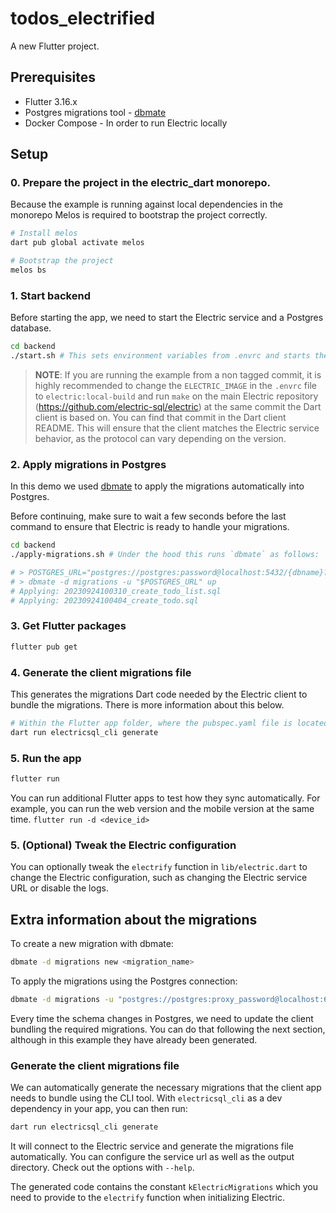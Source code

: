 # todos_electrified

A new Flutter project.

## Prerequisites

* Flutter 3.16.x
* Postgres migrations tool - [dbmate](https://github.com/amacneil/dbmate/releases)
* Docker Compose - In order to run Electric locally


## Setup

### 0. Prepare the project in the electric_dart monorepo.

Because the example is running against local dependencies in the monorepo Melos is required to bootstrap the project correctly.

```sh
# Install melos
dart pub global activate melos

# Bootstrap the project
melos bs
```

### 1. Start backend

Before starting the app, we need to start the Electric service and a Postgres database.


```sh
cd backend
./start.sh # This sets environment variables from .envrc and starts the docker-compose
```

> **NOTE**: If you are running the example from a non tagged commit, it is highly recommended to change the `ELECTRIC_IMAGE` in the `.envrc` file to `electric:local-build` and run `make` on the main Electric repository (https://github.com/electric-sql/electric) at the same commit the Dart client is based on. You can find that commit in the Dart client README. This will ensure that the client matches the Electric service behavior, as the protocol can vary depending on the version.

### 2. Apply migrations in Postgres

In this demo we used [dbmate](https://github.com/amacneil/dbmate) to apply the migrations automatically into Postgres.

Before continuing, make sure to wait a few seconds before the last command to ensure that Electric is ready to handle your migrations.

```sh
cd backend
./apply-migrations.sh # Under the hood this runs `dbmate` as follows:

# > POSTGRES_URL="postgres://postgres:password@localhost:5432/{dbname}?sslmode=disable"
# > dbmate -d migrations -u "$POSTGRES_URL" up
# Applying: 20230924100310_create_todo_list.sql
# Applying: 20230924100404_create_todo.sql
```

### 3. Get Flutter packages
    
```sh
flutter pub get
```

### 4. Generate the client migrations file

This generates the migrations Dart code needed by the Electric client to bundle the migrations. There is more information about this below.

```sh
# Within the Flutter app folder, where the pubspec.yaml file is located.
dart run electricsql_cli generate
```

### 5. Run the app

```sh
flutter run
```

You can run additional Flutter apps to test how they sync automatically. For example, you can run the web version and the mobile version at the same time. `flutter run -d <device_id>`

### 5. (Optional) Tweak the Electric configuration

You can optionally tweak the `electrify` function in `lib/electric.dart` to change the Electric configuration, such as changing the Electric service URL or disable the logs.

## Extra information about the migrations

To create a new migration with dbmate:
```sh
dbmate -d migrations new <migration_name>
```

To apply the migrations using the Postgres connection:
```sh
dbmate -d migrations -u "postgres://postgres:proxy_password@localhost:65432/todos-electrified?sslmode=disable" up
```

Every time the schema changes in Postgres, we need to update the client bundling the required migrations. You can do that following the next section, although in this example they have already been generated.

### Generate the client migrations file

We can automatically generate the necessary migrations that the client app needs to bundle using the CLI tool.
With `electricsql_cli` as a dev dependency in your app, you can then run: 

```sh
dart run electricsql_cli generate
```

It will connect to the Electric service and generate the migrations file automatically. You can configure the service url
as well as the output directory. Check out the options with `--help`.

The generated code contains the constant `kElectricMigrations` which you need to provide to the `electrify` function when initializing Electric.

